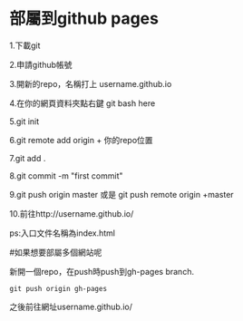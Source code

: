 # 部屬到github pages

1.下載git

2.申請github帳號

3.開新的repo，名稱打上   username.github.io

4.在你的網頁資料夾點右鍵 git bash here

5.git init

6.git remote add origin + 你的repo位置

7.git add .

8.git commit -m "first commit"

9.git push origin master  或是 git push remote origin +master

10.前往http://username.github.io/

ps:入口文件名稱為index.html

#如果想要部屬多個網站呢

新開一個repo，在push時push到gh-pages branch.
```
git push origin gh-pages
```

之後前往網址username.github.io/<repo-name>